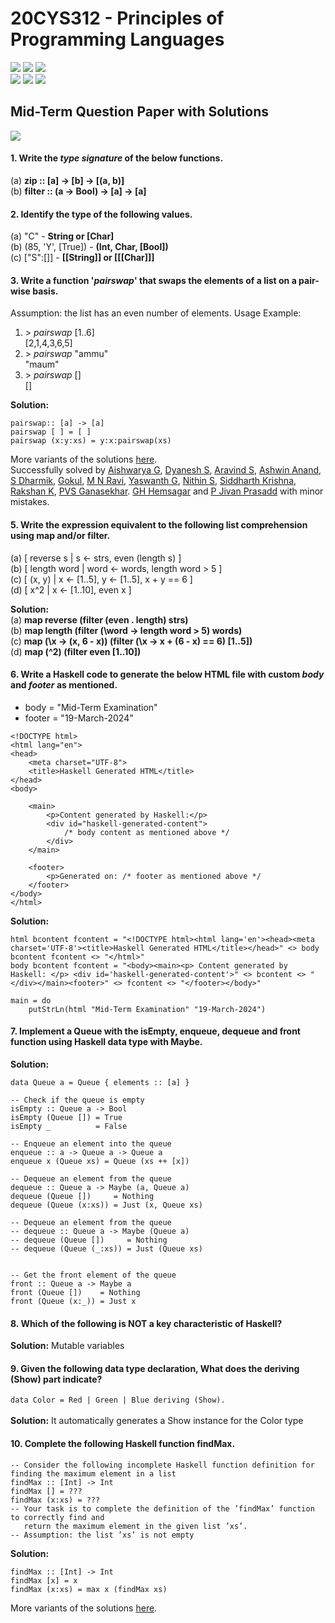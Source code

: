 # 20CYS312 - Principles of Programming Languages
![](https://img.shields.io/badge/Batch-21CYS-lightgreen) ![](https://img.shields.io/badge/UG-blue) ![](https://img.shields.io/badge/Subject-PPL-blue) <br/>
![](https://img.shields.io/badge/Lecture-2-orange) ![](https://img.shields.io/badge/Practical-3-orange) ![](https://img.shields.io/badge/Credits-3-orange)

## Mid-Term Question Paper with Solutions
![](https://img.shields.io/badge/MidTerm_Exam-24th_Apr-orange)

#### 1. Write the _type signature_ of the below functions.
(a) **zip :: [a] → [b] → [(a, b)]** <br/>
(b) **filter :: (a → Bool) → [a] → [a]**

#### 2. Identify the type of the following values.
 (a) "C" -  **String or [Char]** <br/>
 (b) (85, 'Y', [True]) - **(Int, Char, [Bool])** <br/>
 (c) ["S":[]] - **[[String]] or [[[Char]]]**
   
#### 3. Write a function '_pairswap_' that swaps the elements of a list on a pair-wise basis.
Assumption: the list has an even number of elements. 
Usage Example:
 1.  \> _pairswap_ [1..6] <br/>
       [2,1,4,3,6,5]
 2.  \> _pairswap_ "ammu"<br/>
       "maum"
 3.  \> _pairswap_ [] <br/>
       []

**Solution:**
```
pairswap:: [a] -> [a]
pairswap [ ] = [ ]
pairswap (x:y:xs) = y:x:pairswap(xs)
```
More variants of the solutions [here](Q3). <br/>
Successfully solved by [Aishwarya G](), [Dyanesh S](), [Aravind S](), [Ashwin Anand](), [S Dharmik](), [Gokul](), [M N Ravi](), [Yaswanth G](), [Nithin S](), [Siddharth Krishna](), [Rakshan K](), [PVS Ganasekhar](). [GH Hemsagar]() and [P Jivan Prasadd]() with minor mistakes.

#### 5. Write the expression equivalent to the following list comprehension using map and/or filter.
(a) [ reverse s | s ← strs, even (length s) ] <br/>
(b) [ length word | word ← words, length word > 5 ] <br/>
(c) [ (x, y) | x ← [1..5], y ← [1..5], x + y == 6 ] <br/>
(d) [ x^2 | x ← [1..10], even x ] <br/>

**Solution:** <br/>
(a) **map reverse (filter (even . length) strs)** <br/>
(b) **map length (filter (\word → length word > 5) words)** <br/>
(c) **map (\x -> (x, 6 - x)) (filter (\x -> x + (6 - x) == 6) [1..5])**<br/>
(d) **map (^2) (filter even [1..10])** <br/>

#### 6. Write a Haskell code to generate the below HTML file with custom _body_ and _footer_ as mentioned. 
 - body = "Mid-Term Examination"
 - footer = "19-March-2024"
```
<!DOCTYPE html>
<html lang="en">
<head>
    <meta charset="UTF-8">
    <title>Haskell Generated HTML</title>
</head>
<body>

    <main>
        <p>Content generated by Haskell:</p>
        <div id="haskell-generated-content">
            /* body content as mentioned above */
        </div>
    </main>

    <footer>
        <p>Generated on: /* footer as mentioned above */
    </footer>
</body>
</html>
```

**Solution:**
```
html bcontent fcontent = "<!DOCTYPE html><html lang='en'><head><meta charset='UTF-8'><title>Haskell Generated HTML</title></head>" <> body bcontent fcontent <> "</html>"
body bcontent fcontent = "<body><main><p> Content generated by Haskell: </p> <div id='haskell-generated-content'>" <> bcontent <> "</div></main><footer>" <> fcontent <> "</footer></body>"

main = do
	putStrLn(html "Mid-Term Examination" "19-March-2024")
```

#### 7. Implement a Queue with the isEmpty, enqueue, dequeue and front function using Haskell data type with Maybe.

**Solution:**
```
data Queue a = Queue { elements :: [a] }

-- Check if the queue is empty
isEmpty :: Queue a -> Bool
isEmpty (Queue []) = True
isEmpty _          = False

-- Enqueue an element into the queue
enqueue :: a -> Queue a -> Queue a
enqueue x (Queue xs) = Queue (xs ++ [x])

-- Dequeue an element from the queue
dequeue :: Queue a -> Maybe (a, Queue a)
dequeue (Queue [])     = Nothing
dequeue (Queue (x:xs)) = Just (x, Queue xs)

-- Dequeue an element from the queue
-- dequeue :: Queue a -> Maybe (Queue a)
-- dequeue (Queue [])     = Nothing
-- dequeue (Queue (_:xs)) = Just (Queue xs)


-- Get the front element of the queue
front :: Queue a -> Maybe a
front (Queue [])    = Nothing
front (Queue (x:_)) = Just x

```

#### 8. Which of the following is NOT a key characteristic of Haskell?
**Solution:** Mutable variables

#### 9. Given the following data type declaration, What does the deriving (Show) part indicate?
``` data Color = Red | Green | Blue deriving (Show). ```<br/> <br/>
**Solution:** It automatically generates a Show instance for the Color type

#### 10. Complete the following Haskell function findMax. 
```
-- Consider the following incomplete Haskell function definition for
finding the maximum element in a list
findMax :: [Int] -> Int
findMax [] = ???
findMax (x:xs) = ???
-- Your task is to complete the definition of the ’findMax’ function to correctly find and
   return the maximum element in the given list ’xs’.
-- Assumption: the list ’xs’ is not empty
```
**Solution:**
```
findMax :: [Int] -> Int
findMax [x] = x
findMax (x:xs) = max x (findMax xs)
```
More variants of the solutions [here](Q10). <br/>
